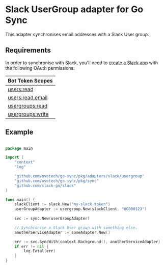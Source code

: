 # Slack UserGroup adapter for Go Sync
This adapter synchronises email addresses with a Slack User group.

## Requirements
In order to synchronise with Slack, you'll need to [create a Slack app](https://api.slack.com/authentication/basics)
with the following OAuth permissions:

| Bot Token Scopes                                                  |
|-------------------------------------------------------------------|
| [users:read](https://api.slack.com/scopes/users:read)             |
| [users:read.email](https://api.slack.com/scopes/users:read.email) |
| [usergroups:read](https://api.slack.com/scopes/usergroups:read)   |
| [usergroups:write](https://api.slack.com/scopes/usergroups:write) |

## Example
```go

package main

import (
	"context"
	"log"

	"github.com/ovotech/go-sync/pkg/adapters/slack/usergroup"
	"github.com/ovotech/go-sync/pkg/sync"
	"github.com/slack-go/slack"
)

func main() {
	slackClient := slack.New("my-slack-token")
	userGroupAdapter := usergroup.New(slackClient, "UG000123")
	
	svc := sync.New(userGroupAdapter)

	// Synchronise a Slack User group with something else.
	anotherServiceAdapter := someAdapter.New()

	err := svc.SyncWith(context.Background(), anotherServiceAdapter)
	if err != nil {
		log.Fatal(err)
	}
}
```
